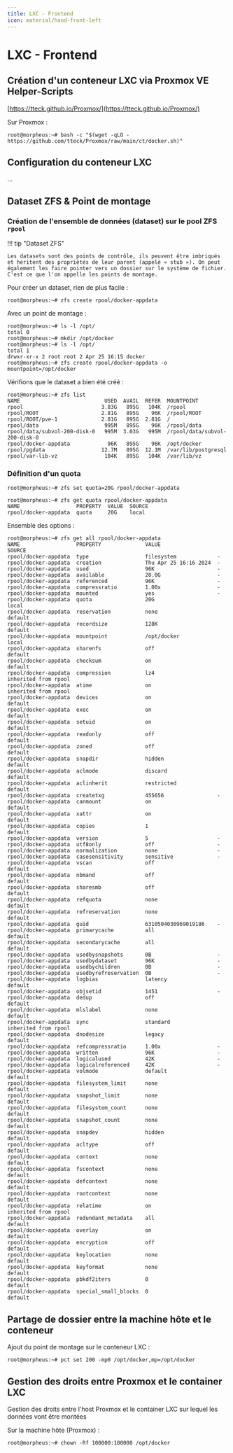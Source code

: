 ```yaml
---
title: LXC - Frontend
icon: material/hand-front-left
---
```


# **LXC - Frontend**

## Création d'un conteneur LXC via Proxmox VE Helper-Scripts

[https://tteck.github.io/Proxmox/](https://tteck.github.io/Proxmox/)

Sur Proxmox :

``` shell
root@morpheus:~# bash -c "$(wget -qLO - https://github.com/tteck/Proxmox/raw/main/ct/docker.sh)"
```

## Configuration du conteneur LXC

...

## Dataset ZFS & Point de montage

### Création de l'ensemble de données (dataset) sur le pool ZFS `rpool`

!!! tip "Dataset ZFS"
    
    Les datasets sont des points de contrôle, ils peuvent être imbriqués et héritent des propriétés de leur parent (appelé « stub »). On peut également les faire pointer vers un dossier sur le système de fichier. C'est ce que l'on appelle les points de montage.

Pour créer un dataset, rien de plus facile :
``` shell
root@morpheus:~# zfs create rpool/docker-appdata
```

Avec un point de montage :
``` shell
root@morpheus:~# ls -l /opt/
total 0
root@morpheus:~# mkdir /opt/docker
root@morpheus:~# ls -l /opt/
total 1
drwxr-xr-x 2 root root 2 Apr 25 16:15 docker
root@morpheus:~# zfs create rpool/docker-appdata -o mountpoint=/opt/docker
```

Vérifions que le dataset a bien été créé :
``` shell
root@morpheus:~# zfs list
NAME                           USED  AVAIL  REFER  MOUNTPOINT
rpool                         3.83G   895G   104K  /rpool
rpool/ROOT                    2.81G   895G    96K  /rpool/ROOT
rpool/ROOT/pve-1              2.81G   895G  2.81G  /
rpool/data                     995M   895G    96K  /rpool/data
rpool/data/subvol-200-disk-0   995M  3.03G   995M  /rpool/data/subvol-200-disk-0
rpool/docker-appdata            96K   895G    96K  /opt/docker
rpool/pgdata                  12.7M   895G  12.1M  /var/lib/postgresql
rpool/var-lib-vz               104K   895G   104K  /var/lib/vz
```

### Définition d'un quota

``` shell
root@morpheus:~# zfs set quota=20G rpool/docker-appdata

root@morpheus:~# zfs get quota rpool/docker-appdata
NAME                  PROPERTY  VALUE  SOURCE
rpool/docker-appdata  quota     20G    local
```

Ensemble des options :
``` shell
root@morpheus:~# zfs get all rpool/docker-appdata
NAME                  PROPERTY              VALUE                  SOURCE
rpool/docker-appdata  type                  filesystem             -
rpool/docker-appdata  creation              Thu Apr 25 16:16 2024  -
rpool/docker-appdata  used                  96K                    -
rpool/docker-appdata  available             20.0G                  -
rpool/docker-appdata  referenced            96K                    -
rpool/docker-appdata  compressratio         1.00x                  -
rpool/docker-appdata  mounted               yes                    -
rpool/docker-appdata  quota                 20G                    local
rpool/docker-appdata  reservation           none                   default
rpool/docker-appdata  recordsize            128K                   default
rpool/docker-appdata  mountpoint            /opt/docker            local
rpool/docker-appdata  sharenfs              off                    default
rpool/docker-appdata  checksum              on                     default
rpool/docker-appdata  compression           lz4                    inherited from rpool
rpool/docker-appdata  atime                 on                     inherited from rpool
rpool/docker-appdata  devices               on                     default
rpool/docker-appdata  exec                  on                     default
rpool/docker-appdata  setuid                on                     default
rpool/docker-appdata  readonly              off                    default
rpool/docker-appdata  zoned                 off                    default
rpool/docker-appdata  snapdir               hidden                 default
rpool/docker-appdata  aclmode               discard                default
rpool/docker-appdata  aclinherit            restricted             default
rpool/docker-appdata  createtxg             455656                 -
rpool/docker-appdata  canmount              on                     default
rpool/docker-appdata  xattr                 on                     default
rpool/docker-appdata  copies                1                      default
rpool/docker-appdata  version               5                      -
rpool/docker-appdata  utf8only              off                    -
rpool/docker-appdata  normalization         none                   -
rpool/docker-appdata  casesensitivity       sensitive              -
rpool/docker-appdata  vscan                 off                    default
rpool/docker-appdata  nbmand                off                    default
rpool/docker-appdata  sharesmb              off                    default
rpool/docker-appdata  refquota              none                   default
rpool/docker-appdata  refreservation        none                   default
rpool/docker-appdata  guid                  6310504030969019186    -
rpool/docker-appdata  primarycache          all                    default
rpool/docker-appdata  secondarycache        all                    default
rpool/docker-appdata  usedbysnapshots       0B                     -
rpool/docker-appdata  usedbydataset         96K                    -
rpool/docker-appdata  usedbychildren        0B                     -
rpool/docker-appdata  usedbyrefreservation  0B                     -
rpool/docker-appdata  logbias               latency                default
rpool/docker-appdata  objsetid              1451                   -
rpool/docker-appdata  dedup                 off                    default
rpool/docker-appdata  mlslabel              none                   default
rpool/docker-appdata  sync                  standard               inherited from rpool
rpool/docker-appdata  dnodesize             legacy                 default
rpool/docker-appdata  refcompressratio      1.00x                  -
rpool/docker-appdata  written               96K                    -
rpool/docker-appdata  logicalused           42K                    -
rpool/docker-appdata  logicalreferenced     42K                    -
rpool/docker-appdata  volmode               default                default
rpool/docker-appdata  filesystem_limit      none                   default
rpool/docker-appdata  snapshot_limit        none                   default
rpool/docker-appdata  filesystem_count      none                   default
rpool/docker-appdata  snapshot_count        none                   default
rpool/docker-appdata  snapdev               hidden                 default
rpool/docker-appdata  acltype               off                    default
rpool/docker-appdata  context               none                   default
rpool/docker-appdata  fscontext             none                   default
rpool/docker-appdata  defcontext            none                   default
rpool/docker-appdata  rootcontext           none                   default
rpool/docker-appdata  relatime              on                     inherited from rpool
rpool/docker-appdata  redundant_metadata    all                    default
rpool/docker-appdata  overlay               on                     default
rpool/docker-appdata  encryption            off                    default
rpool/docker-appdata  keylocation           none                   default
rpool/docker-appdata  keyformat             none                   default
rpool/docker-appdata  pbkdf2iters           0                      default
rpool/docker-appdata  special_small_blocks  0                      default
```

## Partage de dossier entre la machine hôte et le conteneur


Ajout du point de montage sur le conteneur LXC :
``` shell
root@morpheus:~# pct set 200 -mp0 /opt/docker,mp=/opt/docker
```


## Gestion des droits entre Proxmox et le container LXC

Gestion des droits entre l'host Proxmox et le container LXC sur lequel les données vont être montées

Sur la machine hôte (Proxmox) :
``` shell
root@morpheus:~# chown -Rf 100000:100000 /opt/docker
```